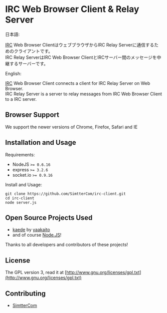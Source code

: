 # IRC Web Browser Client &amp; Relay Server

日本語:

  [IRC](http://ja.wikipedia.org/wiki/Internet_Relay_Chat) Web Browser ClientはウェブブラウザからIRC Relay Serverに通信するためのクライアントです。  
  IRC Relay ServerはIRC Web Browser ClientとIRCサーバー間のメッセージを中継するサーバーです。  

English:

  [IRC](http://www.irc.org/) Web Browser Client connects a client for IRC Relay Server on Web Browser.  
  IRC Relay Server is a server to relay messages from IRC Web Browser Client to a IRC server.   

## Browser Support

We support the newer versions of Chrome, Firefox, Safari and IE

## Installation and Usage

Requirements:

  * NodeJS `>= 0.6.16`
  * express `>= 3.2.6`
  * socket.io `>= 0.9.16`

Install and Usage:

    git clone https://github.com/SimtterCom/irc-client.git
    cd irc-client
    node server.js

## Open Source Projects Used

  * [kaede](https://github.com/yaakaito/kaede) by [yaakaito]
  * and of course [Node.JS]!

Thanks to all developers and contributors of these projects!

[yaakaito]: http://yaakaito.hatenablog.com/
[Node.JS]: http://nodejs.org/

## License

The GPL version 3, read it at [http://www.gnu.org/licenses/gpl.txt](http://www.gnu.org/licenses/gpl.txt)

## Contributing

  * [SimtterCom](http://blog.simtter.com/)
